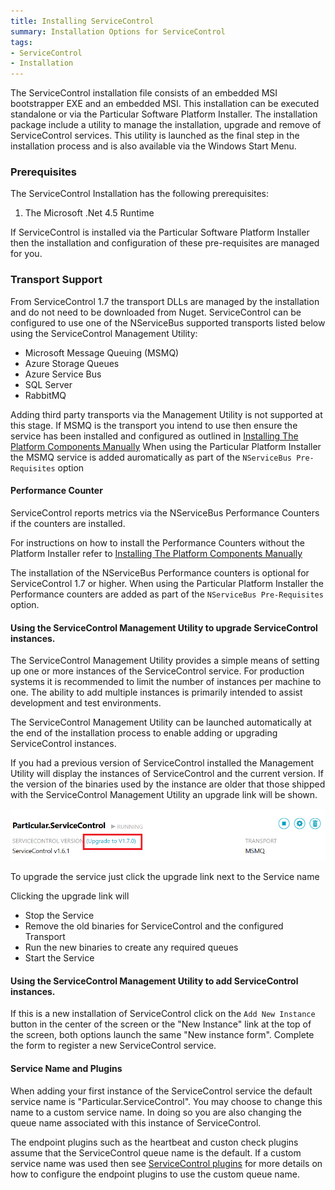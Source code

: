 ```yaml
---
title: Installing ServiceControl
summary: Installation Options for ServiceControl
tags:
- ServiceControl
- Installation
---
```


The ServiceControl installation file consists of an embedded MSI bootstrapper EXE and an embedded MSI.  This installation can be executed standalone or via the Particular Software Platform Installer.  The installation package include a utility to manage the installation, upgrade and remove of ServiceControl services.  This utility is launched as the final step in the installation process and is also available via the Windows Start Menu.  

### Prerequisites

The ServiceControl Installation has the following prerequisites:

1. The Microsoft .Net 4.5 Runtime

If ServiceControl is installed via the Particular Software Platform Installer then the installation and configuration of these pre-requisites are managed for you.


### Transport Support
From ServiceControl 1.7 the transport DLLs are managed by the installation and do not need to be downloaded from Nuget. 
ServiceControl can be configured to use one of the NServiceBus supported transports listed below using the ServiceControl Management Utility:

* Microsoft Message Queuing (MSMQ)
* Azure Storage Queues
* Azure Service Bus
* SQL Server 
* RabbitMQ

Adding third party transports via the Management Utility is not supported at this stage. 
If MSMQ is the transport you intend to use then  ensure the service has been installed and configured as outlined in [Installing The Platform Components Manually](/platform/installer/offline.md#msmq)
When using the Particular Platform Installer the MSMQ service is added auromatically as part of the `NServiceBus Pre-Requisites` option

#### Performance Counter

ServiceControl reports metrics via the NServiceBus Performance Counters if the counters are installed.

For instructions on how to install the Performance Counters without the Platform Installer refer to [Installing The Platform Components Manually](/platform/installer/offline.md)

The installation of the NServiceBus Performance counters is optional for ServiceControl 1.7 or higher.  When using the Particular Platform Installer the Performance counters are added as part of the `NServiceBus Pre-Requisites` option.

#### Using the ServiceControl Management Utility to upgrade ServiceControl instances.

The ServiceControl Management Utility provides a simple means of setting up one or more instances of the ServiceControl service.  For production systems it is recommended to limit the number of instances per machine to one. The ability to add multiple instances is primarily intended to assist development and test environments.

The ServiceControl Management Utility can be launched automatically at the end of the installation process to enable adding or upgrading ServiceControl instances. 

If you had a previous version of ServiceControl installed the Management Utility will display the instances of ServiceControl and the current version. If the version of the binaries used by the instance are older that those shipped with the ServiceControl Management Utility an upgrade link will be shown.  

![](managementutil-upgradelink.png)

To upgrade the service just click the upgrade link next to the Service name 

Clicking the upgrade link will
 * Stop the Service
 * Remove the old binaries for ServiceControl and the configured Transport 
 * Run the new binaries to create any required queues
 * Start the Service
  
#### Using the ServiceControl Management Utility to add ServiceControl instances.

If this is a new installation of ServiceControl click on the `Add New Instance` button in the center of the screen or the "New Instance" link at the top of the screen,  both options launch the same "New instance form".  Complete the form to register a new ServiceControl service.


#### Service Name and Plugins

When adding your first instance of the ServiceControl service the default service name is "Particular.ServiceControl". You may choose to change this name to a custom service name. In doing so you are also changing the queue name associated with this instance of ServiceControl.  

The endpoint plugins such as the heartbeat and custon check plugins assume that the ServiceControl queue name is the default.  If a custom service name was used then see [ServiceControl plugins](/servicecontrol/plugins) for more details on how to configure the endpoint plugins to use the custom queue name.  
